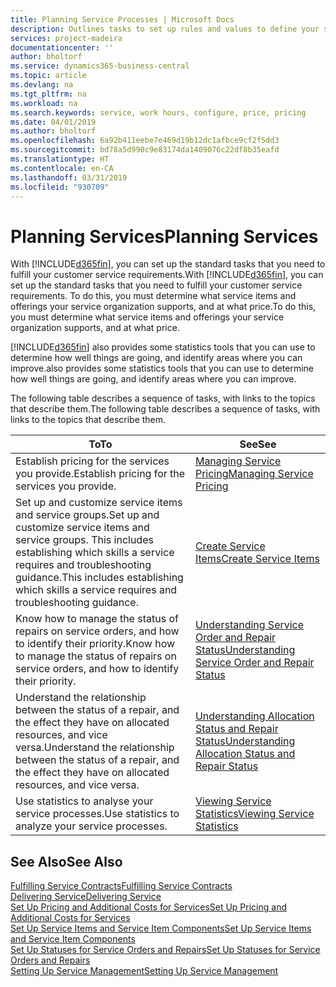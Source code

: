 ```yaml
---
title: Planning Service Processes | Microsoft Docs
description: Outlines tasks to set up rules and values to define your service policies and processes.
services: project-madeira
documentationcenter: ''
author: bholtorf
ms.service: dynamics365-business-central
ms.topic: article
ms.devlang: na
ms.tgt_pltfrm: na
ms.workload: na
ms.search.keywords: service, work hours, configure, price, pricing
ms.date: 04/01/2019
ms.author: bholtorf
ms.openlocfilehash: 6a92b411eebe7e469d19b12dc1afbce9cf2f5dd3
ms.sourcegitcommit: bd78a5d990c9e83174da1409076c22df8b35eafd
ms.translationtype: HT
ms.contentlocale: en-CA
ms.lasthandoff: 03/31/2019
ms.locfileid: "930709"
---
```

# <a name="planning-services"></a><span data-ttu-id="8c44d-103">Planning Services</span><span class="sxs-lookup"><span data-stu-id="8c44d-103">Planning Services</span></span>
<span data-ttu-id="8c44d-104">With [!INCLUDE[d365fin](includes/d365fin_md.md)], you can set up the standard tasks that you need to fulfill your customer service requirements.</span><span class="sxs-lookup"><span data-stu-id="8c44d-104">With [!INCLUDE[d365fin](includes/d365fin_md.md)], you can set up the standard tasks that you need to fulfill your customer service requirements.</span></span> <span data-ttu-id="8c44d-105">To do this, you must determine what service items and offerings your service organization supports, and at what price.</span><span class="sxs-lookup"><span data-stu-id="8c44d-105">To do this, you must determine what service items and offerings your service organization supports, and at what price.</span></span>   

[!INCLUDE[d365fin](includes/d365fin_md.md)] <span data-ttu-id="8c44d-106">also provides some statistics tools that you can use to determine how well things are going, and identify areas where you can improve.</span><span class="sxs-lookup"><span data-stu-id="8c44d-106">also provides some statistics tools that you can use to determine how well things are going, and identify areas where you can improve.</span></span>
  
<span data-ttu-id="8c44d-107">The following table describes a sequence of tasks, with links to the topics that describe them.</span><span class="sxs-lookup"><span data-stu-id="8c44d-107">The following table describes a sequence of tasks, with links to the topics that describe them.</span></span>   
  
|<span data-ttu-id="8c44d-108">**To**</span><span class="sxs-lookup"><span data-stu-id="8c44d-108">**To**</span></span>|<span data-ttu-id="8c44d-109">**See**</span><span class="sxs-lookup"><span data-stu-id="8c44d-109">**See**</span></span>|  
|------------|-------------|  
|<span data-ttu-id="8c44d-110">Establish pricing for the services you provide.</span><span class="sxs-lookup"><span data-stu-id="8c44d-110">Establish pricing for the services you provide.</span></span>|[<span data-ttu-id="8c44d-111">Managing Service Pricing</span><span class="sxs-lookup"><span data-stu-id="8c44d-111">Managing Service Pricing</span></span>](service-service-price-management.md)|
|<span data-ttu-id="8c44d-112">Set up and customize service items and service groups.</span><span class="sxs-lookup"><span data-stu-id="8c44d-112">Set up and customize service items and service groups.</span></span> <span data-ttu-id="8c44d-113">This includes establishing which skills a service requires and troubleshooting guidance.</span><span class="sxs-lookup"><span data-stu-id="8c44d-113">This includes establishing which skills a service requires and troubleshooting guidance.</span></span>| [<span data-ttu-id="8c44d-114">Create Service Items</span><span class="sxs-lookup"><span data-stu-id="8c44d-114">Create Service Items</span></span>](service-how-to-create-service-items.md)|  
|<span data-ttu-id="8c44d-115">Know how to manage the status of repairs on service orders, and how to identify their priority.</span><span class="sxs-lookup"><span data-stu-id="8c44d-115">Know how to manage the status of repairs on service orders, and how to identify their priority.</span></span>|[<span data-ttu-id="8c44d-116">Understanding Service Order and Repair Status</span><span class="sxs-lookup"><span data-stu-id="8c44d-116">Understanding Service Order and Repair Status</span></span>](service-service-order-status-and-repair-status.md)|  
|<span data-ttu-id="8c44d-117">Understand the relationship between the status of a repair, and the effect they have on allocated resources, and vice versa.</span><span class="sxs-lookup"><span data-stu-id="8c44d-117">Understand the relationship between the status of a repair, and the effect they have on allocated resources, and vice versa.</span></span>|[<span data-ttu-id="8c44d-118">Understanding Allocation Status and Repair Status</span><span class="sxs-lookup"><span data-stu-id="8c44d-118">Understanding Allocation Status and Repair Status</span></span>](service-allocation-status-and-repair-status.md)|  
|<span data-ttu-id="8c44d-119">Use statistics to analyse your service processes.</span><span class="sxs-lookup"><span data-stu-id="8c44d-119">Use statistics to analyze your service processes.</span></span> | [<span data-ttu-id="8c44d-120">Viewing Service Statistics</span><span class="sxs-lookup"><span data-stu-id="8c44d-120">Viewing Service Statistics</span></span>](service-service-statistics.md) |

## <a name="see-also"></a><span data-ttu-id="8c44d-121">See Also</span><span class="sxs-lookup"><span data-stu-id="8c44d-121">See Also</span></span>
[<span data-ttu-id="8c44d-122">Fulfilling Service Contracts</span><span class="sxs-lookup"><span data-stu-id="8c44d-122">Fulfilling Service Contracts</span></span>](service-fulfill-service-contracts.md)  
[<span data-ttu-id="8c44d-123">Delivering Service</span><span class="sxs-lookup"><span data-stu-id="8c44d-123">Delivering Service</span></span>](service-deliver-service.md)  
[<span data-ttu-id="8c44d-124">Set Up Pricing and Additional Costs for Services</span><span class="sxs-lookup"><span data-stu-id="8c44d-124">Set Up Pricing and Additional Costs for Services</span></span>](service-how-setup-service-costs-pricing.md)  
[<span data-ttu-id="8c44d-125">Set Up Service Items and Service Item Components</span><span class="sxs-lookup"><span data-stu-id="8c44d-125">Set Up Service Items and Service Item Components</span></span>](service-how-setup-service-items.md)  
[<span data-ttu-id="8c44d-126">Set Up Statuses for Service Orders and Repairs</span><span class="sxs-lookup"><span data-stu-id="8c44d-126">Set Up Statuses for Service Orders and Repairs</span></span>](service-order-repair-status.md)  
[<span data-ttu-id="8c44d-127">Setting Up Service Management</span><span class="sxs-lookup"><span data-stu-id="8c44d-127">Setting Up Service Management</span></span>](service-setup-service.md)  

